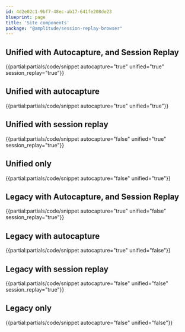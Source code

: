 ```yaml
---
id: 4d2e02c1-9bf7-48ec-ab17-641fe208de23
blueprint: page
title: 'Site components'
package: "@amplitude/session-replay-browser"
---
```


## Unified with Autocapture, and Session Replay

{{partial:partials/code/snippet autocapture="true" unified="true" session_replay="true"}}

## Unified with autocapture

{{partial:partials/code/snippet autocapture="true" unified="true"}}

## Unified with session replay

{{partial:partials/code/snippet autocapture="false" unified="true" session_replay="true"}}

## Unified only

{{partial:partials/code/snippet autocapture="false" unified="true"}}

## Legacy with Autocapture, and Session Replay

{{partial:partials/code/snippet autocapture="true" unified="false" session_replay="true"}}

## Legacy with autocapture

{{partial:partials/code/snippet autocapture="true" unified="false"}}

## Legacy with session replay

{{partial:partials/code/snippet autocapture="false" unified="false" session_replay="true"}}

## Legacy only

{{partial:partials/code/snippet autocapture="false" unified="false"}}
